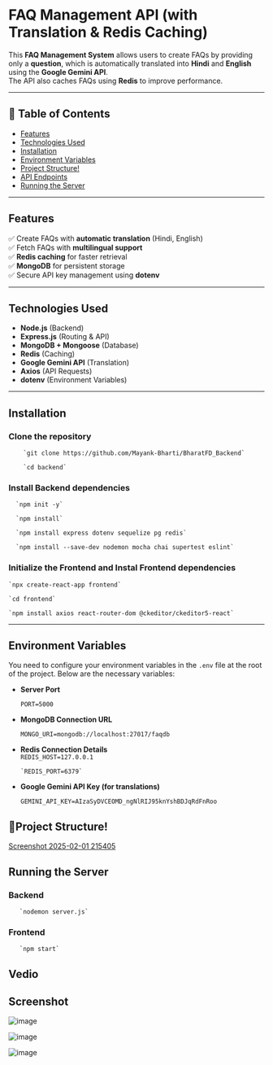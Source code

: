 # FAQ Management API (with Translation & Redis Caching)

This **FAQ Management System** allows users to create FAQs by providing only a **question**, which is automatically translated into **Hindi** and **English** using the **Google Gemini API**.  
The API also caches FAQs using **Redis** to improve performance.

---

## 📖 Table of Contents
- [Features](#features)
- [Technologies Used](#technologies-used)
- [Installation](#installation)
- [Environment Variables](#environment-variables)
- [Project Structure!](#project-structure)
- [API Endpoints](#api-endpoints)
- [Running the Server](#running-the-server)

---

## Features
✅ Create FAQs with **automatic translation** (Hindi, English)  
✅ Fetch FAQs with **multilingual support**  
✅ **Redis caching** for faster retrieval  
✅ **MongoDB** for persistent storage  
✅ Secure API key management using **dotenv**  

---

## Technologies Used
- **Node.js** (Backend)
- **Express.js** (Routing & API)
- **MongoDB + Mongoose** (Database)
- **Redis** (Caching)
- **Google Gemini API** (Translation)
- **Axios** (API Requests)
- **dotenv** (Environment Variables)

---

## Installation

###  Clone the repository

        `git clone https://github.com/Mayank-Bharti/BharatFD_Backend`
        
        `cd backend`

### Install Backend dependencies

      `npm init -y`

      `npm install`
      
      `npm install express dotenv sequelize pg redis`
      
      `npm install --save-dev nodemon mocha chai supertest eslint`


###  Initialize the Frontend and Instal Frontend dependencies

    `npx create-react-app frontend`

    `cd frontend`
    
    `npm install axios react-router-dom @ckeditor/ckeditor5-react`

---

## Environment Variables

You need to configure your environment variables in the `.env` file at the root of the project. Below are the necessary variables:

- **Server Port**  

     `PORT=5000`

- **MongoDB Connection URL**  

    `MONGO_URI=mongodb://localhost:27017/faqdb`

- **Redis Connection Details**  
      `REDIS_HOST=127.0.0.1`  

      `REDIS_PORT=6379`

- **Google Gemini API Key (for translations)**  

     `GEMINI_API_KEY=AIzaSyDVCEOMD_ngNlRIJ95knYshBDJqRdFnRoo`


##  📂Project Structure!

[Screenshot 2025-02-01 215405](https://github.com/user-attachments/assets/70e05273-c559-42fc-835d-ee7c851eb8c1)

## Running the Server

### Backend
       `nodemon server.js`

### Frontend
       `npm start`

## Vedio

## Screenshot

![image](https://github.com/user-attachments/assets/b48e900b-1815-401d-8a64-b25762b9d051)

![image](https://github.com/user-attachments/assets/2bc47ae9-389c-4f38-95eb-8dc79b06f211)

![image](https://github.com/user-attachments/assets/748693ba-9f93-4b65-97d3-ac896ffc283d)





